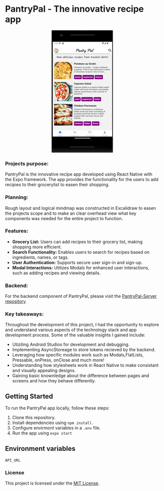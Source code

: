 # PantryPal - The innovative recipe app

<div align="center">
  <img src="./assets/pantrypal.png" alt="dashboard screen" style="height: 400px; width: 200px;">
</div>


### Projects purpose:

PantryPal is the innovative recipe app developed using React Native with the Expo framework. The app provides the functionality for the users to add recipies to their grocerylist to easen their shopping.

### Planning:
Rough layout and logical mindmap was constructed in Excalidraw to easen the projects scope and to make an clear overhead view what key components was needed for the entire project to function.

### Features:
- <b>Grocery List:</b> Users can add recipes to their grocery list, making shopping more efficient.
- <b>Search Functionality:</b> Enables users to search for recipes based on ingredients, names, or tags.
- <b>User Authentication:</b> Supports secure user sign-in and sign-up.
- <b>Modal Interactions:</b> Utilizes Modals for enhanced user interactions, such as adding recipes and viewing details.


### Backend:
For the backend component of PantryPal, please visit the [PantryPal-Server repository](https://github.com/Jonathannilsson90/PantryPal-Server).

### Key takeaways:
Throughout the development of this project, I had the opportunity to explore and understand various aspects of the technology stack and app development process. Some of the valuable insights I gained include:

- Utiziling Android Studios for development and debugging.
- Implementing AsyncStoreage to store tokens recieved by the backend.
- Leveraging how specific modules work such as Modals,FlatLists, Pressable, onPress, onClose and much more!
- Understanding how stylesheets work in React Native to make consistant and visually appealing designs.
- Gaining basic knownledge about the difference between pages and screens and how they behave differently.

## Getting Started

To run the PantryPal app locally, follow these steps:

1. Clone this repository.
2. Install dependencies using `npm install`.
3. Configure envirmont variables in a `.env` file.
4. Run the app using `expo start`

## Environment variables
```
API_URL
```

### License
This project is licensed under the [MIT License](LICENSE).

